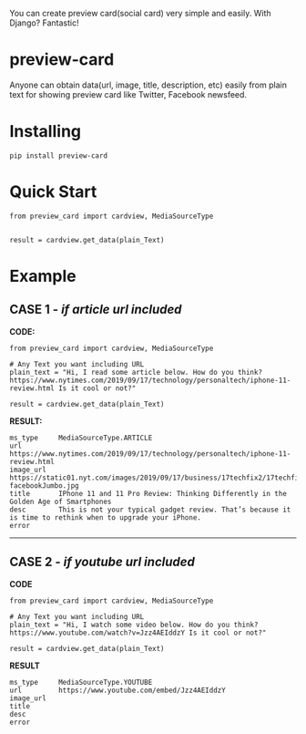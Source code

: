 You can create preview card(social card) very simple and easily. With Django? Fantastic!    

# preview-card

Anyone can obtain data(url, image, title, description, etc) easily from plain text for showing preview card like Twitter, Facebook newsfeed.

# Installing
~~~
pip install preview-card
~~~

# Quick Start
~~~
from preview_card import cardview, MediaSourceType


result = cardview.get_data(plain_Text)
~~~

# Example

## CASE 1 - *if article url included*

**CODE:**

~~~
from preview_card import cardview, MediaSourceType

# Any Text you want including URL 
plain_text = "Hi, I read some article below. How do you think? https://www.nytimes.com/2019/09/17/technology/personaltech/iphone-11-review.html Is it cool or not?"

result = cardview.get_data(plain_Text)
~~~

**RESULT:**

~~~
ms_type     MediaSourceType.ARTICLE
url         https://www.nytimes.com/2019/09/17/technology/personaltech/iphone-11-review.html
image_url   https://static01.nyt.com/images/2019/09/17/business/17techfix2/17techfix2-facebookJumbo.jpg
title       IPhone 11 and 11 Pro Review: Thinking Differently in the Golden Age of Smartphones
desc        This is not your typical gadget review. That’s because it is time to rethink when to upgrade your iPhone.
error       
~~~

---


## CASE 2 - *if youtube url included*

**CODE**

~~~
from preview_card import cardview, MediaSourceType

# Any Text you want including URL 
plain_text = "Hi, I watch some video below. How do you think? https://www.youtube.com/watch?v=Jzz4AEIddzY Is it cool or not?"

result = cardview.get_data(plain_Text)
~~~

**RESULT**

~~~
ms_type     MediaSourceType.YOUTUBE
url         https://www.youtube.com/embed/Jzz4AEIddzY
image_url   
title       
desc        
error       
~~~
